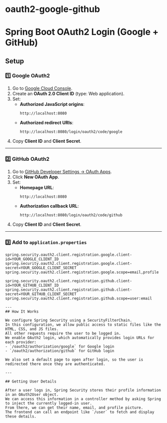 # oauth2-google-github
# Spring Boot OAuth2 Login (Google + GitHub)

## Setup

### 1️⃣ Google OAuth2
1. Go to [Google Cloud Console](https://console.cloud.google.com/).
2. Create an **OAuth 2.0 Client ID** (type: Web application).
3. Set:
   - **Authorized JavaScript origins**:  
     ```
     http://localhost:8080
     ```
   - **Authorized redirect URIs**:  
     ```
     http://localhost:8080/login/oauth2/code/google
     ```
4. Copy **Client ID** and **Client Secret**.

---

### 2️⃣ GitHub OAuth2
1. Go to [GitHub Developer Settings → OAuth Apps](https://github.com/settings/developers).
2. Click **New OAuth App**.
3. Set:
   - **Homepage URL**:  
     ```
     http://localhost:8080
     ```
   - **Authorization callback URL**:  
     ```
     http://localhost:8080/login/oauth2/code/github
     ```
4. Copy **Client ID** and **Client Secret**.

---

### 3️⃣ Add to `application.properties`
```properties
spring.security.oauth2.client.registration.google.client-id=YOUR_GOOGLE_CLIENT_ID
spring.security.oauth2.client.registration.google.client-secret=YOUR_GOOGLE_CLIENT_SECRET
spring.security.oauth2.client.registration.google.scope=email,profile

spring.security.oauth2.client.registration.github.client-id=YOUR_GITHUB_CLIENT_ID
spring.security.oauth2.client.registration.github.client-secret=YOUR_GITHUB_CLIENT_SECRET
spring.security.oauth2.client.registration.github.scope=user:email

---
## How It Works

We configure Spring Security using a SecurityFilterChain.  
In this configuration, we allow public access to static files like the HTML, CSS, and JS files.  
All other requests require the user to be logged in.  
We enable OAuth2 login, which automatically provides login URLs for each provider:
- `/oauth2/authorization/google` for Google login
- `/oauth2/authorization/github` for GitHub login

We also set a default page to open after login, so the user is redirected there once they are authenticated.

---

## Getting User Details

After a user logs in, Spring Security stores their profile information in an OAuth2User object.  
We can access this information in a controller method by asking Spring to inject the currently logged-in user.  
From there, we can get their name, email, and profile picture.  
The frontend can call an endpoint like `/user` to fetch and display these details.
